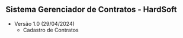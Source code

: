 ## Sistema Gerenciador de Contratos - HardSoft

- Versão 1.0 (29/04/2024)
    - Cadastro de Contratos